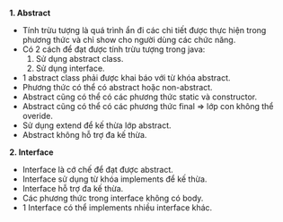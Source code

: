 **1. Abstract**
- Tính trừu tượng là quá trình ẩn đi các chi tiết được thực hiện trong phương thức và chỉ show cho người dùng các chức năng.
- Có 2 cách để đạt được tính trừu tượng trong java:
  1. Sử dụng abstract class.
  2. Sử dụng interface.
- 1 abstract class phải được khai báo với từ khóa abstract.
- Phương thức có thể có abstract hoặc non-abstract.
- Abstract cũng có thể có các phương thức static và constructor.
- Abstract cũng có thể có các phương thức final => lớp con không thể overide.
- Sử dụng extend để kế thừa lớp abstract.
- Abstract không hỗ trợ đa kế thừa.
  
**2. Interface**
  - Interface là cớ chế để đạt được abstract.
  - Interface sử dụng từ khóa implements để kế thừa.
  - Interface hỗ trợ đa kế thừa.
  - Các phương thức trong interface không có body.
  - 1 Interface có thể implements nhiều interface khác.
